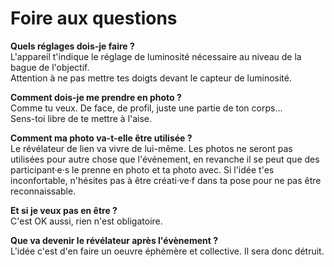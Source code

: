 # Foire aux questions

**Quels réglages dois-je faire ?**  
L'appareil t'indique le réglage de luminosité nécessaire au niveau de la bague de l'objectif.  
Attention à ne pas mettre tes doigts devant le capteur de luminosité.  

**Comment dois-je me prendre en photo ?**  
Comme tu veux. De face, de profil, juste une partie de ton corps...  
Sens-toi libre de te mettre à l'aise.  

**Comment ma photo va-t-elle être utilisée ?**  
Le révélateur de lien va vivre de lui-même. Les photos ne seront pas utilisées pour autre chose que l'événement, en revanche il se peut que des participant·e·s le prenne en photo et ta photo avec. Si l'idée t'es inconfortable, n'hésites pas à être créati·ve·f dans ta pose pour ne pas être reconnaissable.

**Et si je veux pas en être ?**  
C'est OK aussi, rien n'est obligatoire.  

**Que va devenir le révélateur après l'évènement ?**  
L'idée c'est d'en faire un oeuvre éphémère et collective. Il sera donc détruit. 



